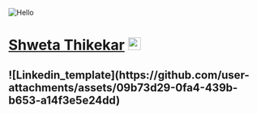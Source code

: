 ![Hello](https://user-images.githubusercontent.com/72989187/183024891-d3264009-eb44-40b0-af48-ec7fa025cd32.gif) 
<h1><a href="www.linkedin.com/in/shweta-thikekar" style="margin-top: 0px">Shweta Thikekar</a> 
  <img src="https://raw.githubusercontent.com/MartinHeinz/MartinHeinz/master/wave.gif" style="width: 25px;"><h2> 
![Linkedin_template](https://github.com/user-attachments/assets/09b73d29-0fa4-439b-b653-a14f3e5e24dd)


